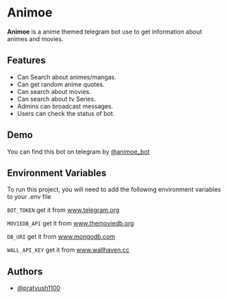 # Animoe

**Animoe** is a anime themed telegram bot use to get information about animes and movies.

## Features

- Can Search about animes/mangas.
- Can get random anime quotes.
- Can search about movies.
- Can search about tv Series.
- Admins can broadcast messages.
- Users can check the status of bot.

## Demo

You can find this bot on telegram by [@animoe_bot](https://telegram.dog/animoe_bot)

## Environment Variables

To run this project, you will need to add the following environment variables to your .env file

`BOT_TOKEN` get it from www.telegram.org

`MOVIEDB_API` get it from www.themoviedb.org

`DB_URI` get it from www.mongodb.com

`WALL_API_KEY` get it from www.wallhaven.cc

## Authors

- [@pratyush1100](https://www.github.com/pratyush1100)
